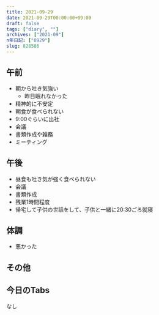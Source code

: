```yaml
---
title: 2021-09-29
date: 2021-09-29T00:00:00+09:00
draft: false
tags: ["diary", ""]
archives: ["2021-09"]
n年日記: ["0929"]
slug: 828586
---
```

## 午前
- 朝から吐き気強い
  - 昨日眠れなかった
- 精神的に不安定
- 朝食が食べられない
- 9:00ぐらいに出社
- 会議
- 書類作成や雑務
- ミーティング
## 午後
- 昼食も吐き気が強く食べられない
- 会議
- 書類作成
- 残業1時間程度
- 帰宅して子供の世話をして、子供と一緒に20:30ごろ就寝
## 体調
- 悪かった
## その他
## 今日のTabs
なし